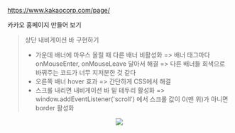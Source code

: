 https://www.kakaocorp.com/page/

카카오 홈페이지 만들어 보기
> 상단 내비게이션 바 구현하기
> * 가운데 배너에 마우스 올릴 때 다른 배너 비활성화
> => 배너 태그마다 onMouseEnter, onMouseLeave 달아서 해결
> => 다른 배너들 회색으로 바꿔주는 코드가 너무 지저분한 것 같다
> * 오른쪽 배너 hover 효과
> => 간단하게 CSS에서 해결
> * 스크롤 내리면 내비게이션 바 밑 테두리 활성화
> => window.addEventListener('scroll') 에서 스크롤 값이 0(맨 위)가 아니면 border 활성화

<p align='center'>
  <img src='https://user-images.githubusercontent.com/65993764/169640062-0c7ea6bb-d0d9-48a4-9bff-a0364e0639d0.gif'/>
</p>
